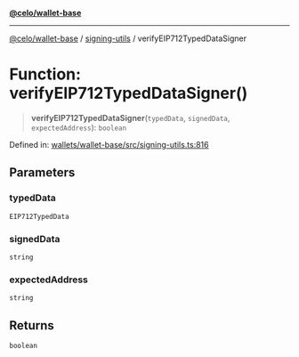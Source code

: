 [**@celo/wallet-base**](../../README.md)

***

[@celo/wallet-base](../../README.md) / [signing-utils](../README.md) / verifyEIP712TypedDataSigner

# Function: verifyEIP712TypedDataSigner()

> **verifyEIP712TypedDataSigner**(`typedData`, `signedData`, `expectedAddress`): `boolean`

Defined in: [wallets/wallet-base/src/signing-utils.ts:816](https://github.com/celo-org/developer-tooling/blob/master/packages/sdk/wallets/wallet-base/src/signing-utils.ts#L816)

## Parameters

### typedData

`EIP712TypedData`

### signedData

`string`

### expectedAddress

`string`

## Returns

`boolean`
